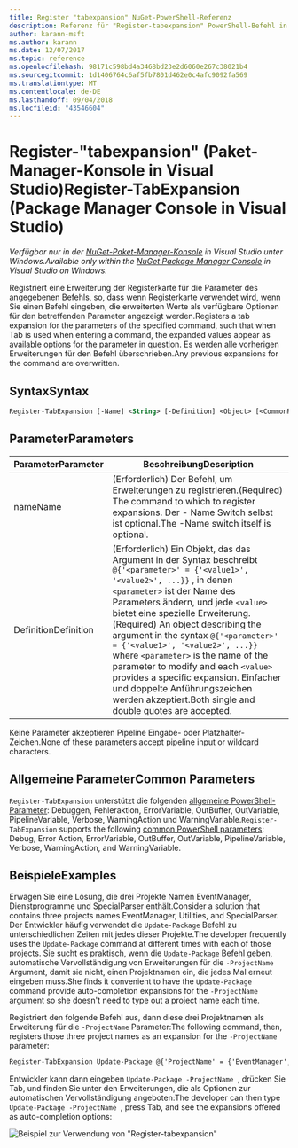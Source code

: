 ```yaml
---
title: Register "tabexpansion" NuGet-PowerShell-Referenz
description: Referenz für "Register-tabexpansion" PowerShell-Befehl in der NuGet-Paket-Manager-Konsole in Visual Studio.
author: karann-msft
ms.author: karann
ms.date: 12/07/2017
ms.topic: reference
ms.openlocfilehash: 98171c598bd4a3468bd23e2d6060e267c38021b4
ms.sourcegitcommit: 1d1406764c6af5fb7801d462e0c4afc9092fa569
ms.translationtype: MT
ms.contentlocale: de-DE
ms.lasthandoff: 09/04/2018
ms.locfileid: "43546604"
---
```

# <a name="register-tabexpansion-package-manager-console-in-visual-studio"></a><span data-ttu-id="af8c3-103">Register-"tabexpansion" (Paket-Manager-Konsole in Visual Studio)</span><span class="sxs-lookup"><span data-stu-id="af8c3-103">Register-TabExpansion (Package Manager Console in Visual Studio)</span></span>

<span data-ttu-id="af8c3-104">*Verfügbar nur in der [NuGet-Paket-Manager-Konsole](package-manager-console.md) in Visual Studio unter Windows.*</span><span class="sxs-lookup"><span data-stu-id="af8c3-104">*Available only within the [NuGet Package Manager Console](package-manager-console.md) in Visual Studio on Windows.*</span></span>

<span data-ttu-id="af8c3-105">Registriert eine Erweiterung der Registerkarte für die Parameter des angegebenen Befehls, so, dass wenn Registerkarte verwendet wird, wenn Sie einen Befehl eingeben, die erweiterten Werte als verfügbare Optionen für den betreffenden Parameter angezeigt werden.</span><span class="sxs-lookup"><span data-stu-id="af8c3-105">Registers a tab expansion for the parameters of the specified command, such that when Tab is used when entering a command, the expanded values appear as available options for the parameter in question.</span></span> <span data-ttu-id="af8c3-106">Es werden alle vorherigen Erweiterungen für den Befehl überschrieben.</span><span class="sxs-lookup"><span data-stu-id="af8c3-106">Any previous expansions for the command are overwritten.</span></span>

## <a name="syntax"></a><span data-ttu-id="af8c3-107">Syntax</span><span class="sxs-lookup"><span data-stu-id="af8c3-107">Syntax</span></span>

```ps
Register-TabExpansion [-Name] <String> [-Definition] <Object> [<CommonParameters>]
```

## <a name="parameters"></a><span data-ttu-id="af8c3-108">Parameter</span><span class="sxs-lookup"><span data-stu-id="af8c3-108">Parameters</span></span>

| <span data-ttu-id="af8c3-109">Parameter</span><span class="sxs-lookup"><span data-stu-id="af8c3-109">Parameter</span></span> | <span data-ttu-id="af8c3-110">Beschreibung</span><span class="sxs-lookup"><span data-stu-id="af8c3-110">Description</span></span> |
| --- | --- |
| <span data-ttu-id="af8c3-111">name</span><span class="sxs-lookup"><span data-stu-id="af8c3-111">Name</span></span> | <span data-ttu-id="af8c3-112">(Erforderlich) Der Befehl, um Erweiterungen zu registrieren.</span><span class="sxs-lookup"><span data-stu-id="af8c3-112">(Required) The command to which to register expansions.</span></span> <span data-ttu-id="af8c3-113">Der - Name Switch selbst ist optional.</span><span class="sxs-lookup"><span data-stu-id="af8c3-113">The -Name switch itself is optional.</span></span> |
| <span data-ttu-id="af8c3-114">Definition</span><span class="sxs-lookup"><span data-stu-id="af8c3-114">Definition</span></span> | <span data-ttu-id="af8c3-115">(Erforderlich) Ein Objekt, das das Argument in der Syntax beschreibt `@{'<parameter>' = {'<value1>', '<value2>', ...}}` , in denen `<parameter>` ist der Name des Parameters ändern, und jede `<value>` bietet eine spezielle Erweiterung.</span><span class="sxs-lookup"><span data-stu-id="af8c3-115">(Required) An object describing the argument in the syntax `@{'<parameter>' = {'<value1>', '<value2>', ...}}` where `<parameter>` is the name of the parameter to modify and each `<value>` provides a specific expansion.</span></span> <span data-ttu-id="af8c3-116">Einfacher und doppelte Anführungszeichen werden akzeptiert.</span><span class="sxs-lookup"><span data-stu-id="af8c3-116">Both single and double quotes are accepted.</span></span> |

<span data-ttu-id="af8c3-117">Keine Parameter akzeptieren Pipeline Eingabe- oder Platzhalter-Zeichen.</span><span class="sxs-lookup"><span data-stu-id="af8c3-117">None of these parameters accept pipeline input or wildcard characters.</span></span>

## <a name="common-parameters"></a><span data-ttu-id="af8c3-118">Allgemeine Parameter</span><span class="sxs-lookup"><span data-stu-id="af8c3-118">Common Parameters</span></span>

<span data-ttu-id="af8c3-119">`Register-TabExpansion` unterstützt die folgenden [allgemeine PowerShell-Parameter](http://go.microsoft.com/fwlink/?LinkID=113216): Debuggen, Fehleraktion, ErrorVariable, OutBuffer, OutVariable, PipelineVariable, Verbose, WarningAction und WarningVariable.</span><span class="sxs-lookup"><span data-stu-id="af8c3-119">`Register-TabExpansion` supports the following [common PowerShell parameters](http://go.microsoft.com/fwlink/?LinkID=113216): Debug, Error Action, ErrorVariable, OutBuffer, OutVariable, PipelineVariable, Verbose, WarningAction, and WarningVariable.</span></span>

## <a name="examples"></a><span data-ttu-id="af8c3-120">Beispiele</span><span class="sxs-lookup"><span data-stu-id="af8c3-120">Examples</span></span>

<span data-ttu-id="af8c3-121">Erwägen Sie eine Lösung, die drei Projekte Namen EventManager, Dienstprogramme und SpecialParser enthält.</span><span class="sxs-lookup"><span data-stu-id="af8c3-121">Consider a solution that contains three projects names EventManager, Utilities, and SpecialParser.</span></span> <span data-ttu-id="af8c3-122">Der Entwickler häufig verwendet die `Update-Package` Befehl zu unterschiedlichen Zeiten mit jedes dieser Projekte.</span><span class="sxs-lookup"><span data-stu-id="af8c3-122">The developer frequently uses the `Update-Package` command at different times with each of those projects.</span></span> <span data-ttu-id="af8c3-123">Sie sucht es praktisch, wenn die `Update-Package` Befehl geben, automatische Vervollständigung von Erweiterungen für die `-ProjectName` Argument, damit sie nicht, einen Projektnamen ein, die jedes Mal erneut eingeben muss.</span><span class="sxs-lookup"><span data-stu-id="af8c3-123">She finds it convenient to have the `Update-Package` command provide auto-completion expansions for the `-ProjectName` argument so she doesn't need to type out a project name each time.</span></span> 

<span data-ttu-id="af8c3-124">Registriert den folgende Befehl aus, dann diese drei Projektnamen als Erweiterung für die `-ProjectName` Parameter:</span><span class="sxs-lookup"><span data-stu-id="af8c3-124">The following command, then, registers those three project names as an expansion for the `-ProjectName` parameter:</span></span>

```ps
Register-TabExpansion Update-Package @{'ProjectName' = {'EventManager', 'Utilities', 'SpecialParser'}}    
```

<span data-ttu-id="af8c3-125">Entwickler kann dann eingeben `Update-Package -ProjectName `, drücken Sie Tab, und finden Sie unter den Erweiterungen, die als Optionen zur automatischen Vervollständigung angeboten:</span><span class="sxs-lookup"><span data-stu-id="af8c3-125">The developer can then type `Update-Package -ProjectName `, press Tab, and see the expansions offered as auto-completion options:</span></span>

![Beispiel zur Verwendung von "Register-tabexpansion"](media/Register-TabExpansion-Example.png)
